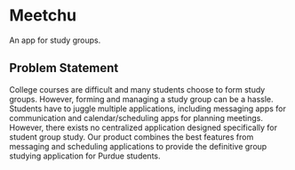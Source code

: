 # Meetchu
An app for study groups.

## Problem Statement
College courses are difficult and many students choose to form study groups. However, forming and managing a study group can be a hassle. Students have to juggle multiple applications, including messaging apps for communication and calendar/scheduling apps for planning meetings. However, there exists no centralized application designed specifically for student group study. Our product combines the best features from messaging and scheduling applications to provide the definitive group studying application for Purdue students.
